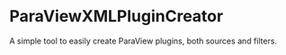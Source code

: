 # ParaViewXMLPluginCreator
A simple tool to easily create ParaView plugins, both sources and filters.
